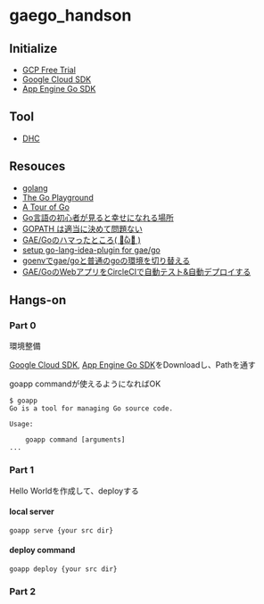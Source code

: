 # gaego_handson

## Initialize

* [GCP Free Trial](https://cloud.google.com/free-trial/?hl=ja)
* [Google Cloud SDK](https://cloud.google.com/sdk/)
* [App Engine Go SDK](https://cloud.google.com/appengine/downloads?hl=ja#Google_App_Engine_SDK_for_Go)

## Tool

* [DHC](https://chrome.google.com/webstore/detail/dhc-resthttp-api-client/aejoelaoggembcahagimdiliamlcdmfm)

## Resouces

* [golang](http://golang.org/)
* [The Go Playground](http://play.golang.org/)
* [A Tour of Go](https://go-tour-jp.appspot.com/#1)
* [Go言語の初心者が見ると幸せになれる場所](http://qiita.com/tenntenn/items/0e33a4959250d1a55045)
* [GOPATH は適当に決めて問題ない](http://qiita.com/yuku_t/items/c7ab1b1519825cc2c06f)
* [GAE/Goのハマったところ( ・᷄ὢ・᷅ )](http://qiita.com/hogedigo/items/fae5b6fe7071becd4051)
* [setup go-lang-idea-plugin for gae/go](http://qiita.com/sinmetal/items/0073a5cf9e613e05786f)
* [goenvでgae/goと普通のgoの環境を切り替える](http://qiita.com/sinmetal/items/71cfba4ae27cc2366572)
* [GAE/GoのWebアプリをCircleCIで自動テスト&自動デプロイする](http://qiita.com/kyokomi/items/84af37e9774faf9072ed)

## Hangs-on

### Part 0

環境整備

[Google Cloud SDK](https://cloud.google.com/sdk/), [App Engine Go SDK](https://cloud.google.com/appengine/downloads?hl=ja#Google_App_Engine_SDK_for_Go)をDownloadし、Pathを通す

goapp commandが使えるようになればOK

```
$ goapp
Go is a tool for managing Go source code.

Usage:

	goapp command [arguments]
...
```

### Part 1

Hello Worldを作成して、deployする

#### local server

```
goapp serve {your src dir}
```

#### deploy command

```
goapp deploy {your src dir}
```

### Part 2

